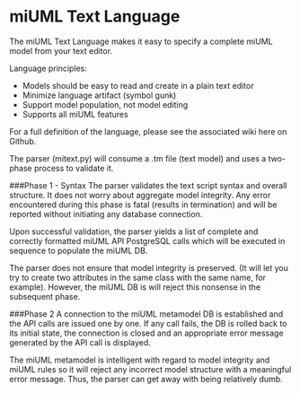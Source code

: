 miUML Text Language
================

The miUML Text Language makes it easy to specify a complete miUML model from your text editor.

Language principles:

* Models should be easy to read and create in a plain text editor
* Minimize language artifact (symbol gunk)
* Support model population, not model editing
* Supports all miUML features

For a full definition of the language, please see the associated wiki here on Github.

The parser (mitext.py) will consume a .tm file (text model) and uses a two-phase process to validate it.

###Phase 1 - Syntax
The parser validates the text script syntax and overall structure.  It  does not worry about aggregate model integrity.  Any error encountered during this phase is fatal (results in termination) and will be reported without initiating any database connection.  

Upon successful validation, the parser yields a list of complete and correctly formatted miUML API PostgreSQL calls which will be executed in sequence to populate the miUML DB.

The parser does not ensure that model integrity is preserved.  (It will let you try to create two attributes in the same class with the same name, for example).  However, the miUML DB is will reject this nonsense in the subsequent phase.

###Phase 2
A connection to the miUML metamodel DB is established and the API calls are issued one by one.  If any call fails, the DB is rolled back to its initial state, the connection is closed and an appropriate error message generated by the API call is displayed.

The miUML metamodel is intelligent with regard to model integrity and miUML rules so it will reject any incorrect model structure with a meaningful error message.  Thus, the parser can get away with being relatively dumb.



 